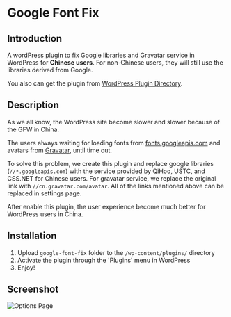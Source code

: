 Google Font Fix
===============

## Introduction

A wordPress plugin to fix Google libraries and Gravatar service in WordPress for **Chinese users**. For non-Chinese users, they will still use the libraries derived from Google.

You also can get the plugin from [WordPress Plugin Directory](https://wordpress.org/plugins/google-font-fix/).

## Description

As we all know, the WordPress site become slower and slower because of the GFW in China.

The users always waiting for loading fonts from [fonts.googleapis.com](http://fonts.googleapis.com) and avatars from [Gravatar](https://gravatar.com), until time out.

To solve this problem, we create this plugin and replace google libraries (`//*.googleapis.com`) with the service provided by QiHoo, USTC, and CSS.NET for Chinese users. For gravatar service, we replace the original link with `//cn.gravatar.com/avatar`. All of the links mentioned above can be replaced in settings page.

After enable this plugin, the user experience become much better for WordPress users in China.

## Installation

1. Upload `google-font-fix` folder to the `/wp-content/plugins/` directory
2. Activate the plugin through the 'Plugins' menu in WordPress
3. Enjoy!

## Screenshot

![Options Page](https://cloud.githubusercontent.com/assets/1730504/14479682/b8056fc8-0153-11e6-8ece-daa2ba5663c2.png)
